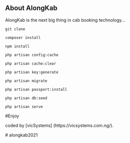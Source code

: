 ## About AlongKab
<p> AlongKab is the next big thing in cab booking technology...</p>

```
git clone

composer install

npm install

php artisan config:cache

php artisan cache:clear

php artisan key:generate

php artisan migrate

php artisan passport:install

php artisan db:seed

php artisan serve

```

#Enjoy

<p> coded by [vicSystems] (https://vicsystems.com.ng/).  </p># alongkab2021
